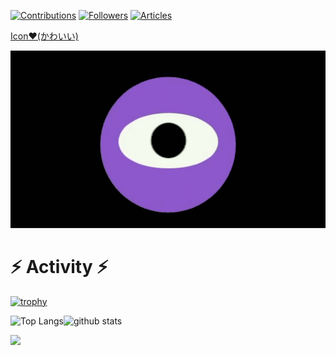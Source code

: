 [![Contributions](https://badgen.org/img/qiita/Fuuma/contributions?style=for-the-badge)](https://qiita.com/Fuuma)
[![Followers](https://badgen.org/img/qiita/Fuuma/followers?style=for-the-badge)](https://qiita.com/Fuuma)
[![Articles](https://badgen.org/img/qiita/Fuuma/articles?style=for-the-badge)](https://qiita.com/Fuuma)

<a href="https://portfolio.fuuma.net/hoge">Icon❤️(かわいい)</a>

<img src="icon-movie.gif" width="600">

# ⚡️ Activity ⚡️
[![trophy](https://github-profile-trophy.vercel.app/?username=Fuuma0000&theme=onedark&no-frame=true)](https://github.com/ryo-ma/github-profile-trophy)

<div> 
  <img alt="Top Langs" align="left" src="https://github-readme-stats.vercel.app/api/top-langs/?username=Fuuma0000&show_icons=true&theme=aura&hide_border=true&count_private=true&border_radius=40.0&hide=C++,HCL,CMake,PLpgSQL,C++,Shell,Ruby,C++,Swift" />
  <img alt="github stats"  src="https://github-readme-stats.vercel.app/api?username=Fuuma0000&theme=aura&show_icons=ture&hide_border=true&include_all_commits=true&count_private=true&border_radius=40.0" />
</div>

[![](http://github-profile-summary-cards.vercel.app/api/cards/profile-details?username=Fuuma0000&theme=tokyonight)](https://github.com/vn7n24fzkq/github-profile-summary-cards)




<!--
### Hi there 👋
**Fuuma0000/Fuuma0000** is a ✨ _special_ ✨ repository because its `README.md` (this file) appears on your GitHub profile.

Here are some ideas to get you started:

- 🔭 I’m currently working on ...
- 🌱 I’m currently learning ...
- 👯 I’m looking to collaborate on ...
- 🤔 I’m looking for help with ...
- 💬 Ask me about ...
- 📫 How to reach me: ...
- 😄 Pronouns: ...
- ⚡ Fun fact: ...
-->
